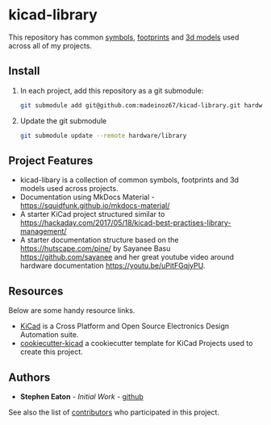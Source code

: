 # kicad-library

This repository has common [symbols](symbols), [footprints](footprints) and [3d models](3d_models) used across all of
my projects.

## Install

1. In each project, add this repository as a git submodule:

    ```sh
    git submodule add git@github.com:madeinoz67/kicad-library.git hardware/library
    ```
1. Update the git submodule

    ```sh
    git submodule update --remote hardware/library
    ```

## Project Features

* kicad-libary is a collection of common symbols, footprints and 3d models used across projects.
* Documentation using MkDocs Material - <https://squidfunk.github.io/mkdocs-material/>
* A starter KiCad project structured similar to <https://hackaday.com/2017/05/18/kicad-best-practises-library-management/>
* A starter documentation structure based on the <https://hutscape.com/pine/> by Sayanee Basu <https://github.com/sayanee> and her great youtube video around hardware documentation <https://youtu.be/uPitFGqjyPU>.

## Resources

Below are some handy resource links.

* [KiCad](https://www.kicad.org/) is a Cross Platform and Open Source Electronics Design Automation suite.
* [cookiecutter-kicad](https://github.com/madeinoz67/cookiecutter-kicad) a cookiecutter template for KiCad Projects used to create this project.

## Authors

* **Stephen Eaton** - *Initial Work* - [github](https://github.com/madeinoz67)

See also the list of [contributors](https://github.com/madeinoz67/kicad-libs/AUTHORS.rst) who participated in this project.

